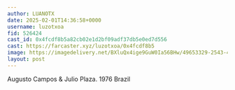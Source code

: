 ```yaml
---
author: LUANOTX
date: 2025-02-01T14:36:58+0000
username: luzotxoa
fid: 526424
cast_id: 0x4fcdf8b5a82cb02e1d2bf09adf37db5e0ed7d556
cast: https://farcaster.xyz/luzotxoa/0x4fcdf8b5
image: https://imagedelivery.net/BXluQx4ige9GuW0Ia56BHw/49653329-2543-441d-97c3-266ffe3ee700/original
layout: post
---
```


Augusto Campos & Julio Plaza. 1976 Brazil

<img src='https://imagedelivery.net/BXluQx4ige9GuW0Ia56BHw/49653329-2543-441d-97c3-266ffe3ee700/original' alt='' referrerpolicy='no-referrer'/>
